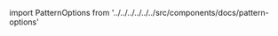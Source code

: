 
import PatternOptions from '../../../../../../src/components/docs/pattern-options'

<PatternOptions pattern='sandy' />

